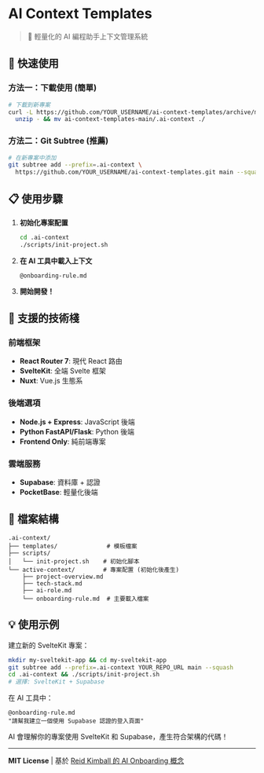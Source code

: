 # AI Context Templates

> 🤖 輕量化的 AI 編程助手上下文管理系統

## 🚀 快速使用

### 方法一：下載使用 (簡單)
```bash
# 下載到新專案
curl -L https://github.com/YOUR_USERNAME/ai-context-templates/archive/main.zip | \
  unzip - && mv ai-context-templates-main/.ai-context ./
```

### 方法二：Git Subtree (推薦)
```bash
# 在新專案中添加
git subtree add --prefix=.ai-context \
  https://github.com/YOUR_USERNAME/ai-context-templates.git main --squash
```

## 📋 使用步驟

1. **初始化專案配置**
   ```bash
   cd .ai-context
   ./scripts/init-project.sh
   ```

2. **在 AI 工具中載入上下文**
   ```
   @onboarding-rule.md
   ```

3. **開始開發！**

## 🔧 支援的技術棧

### 前端框架
- **React Router 7**: 現代 React 路由
- **SvelteKit**: 全端 Svelte 框架  
- **Nuxt**: Vue.js 生態系

### 後端選項
- **Node.js + Express**: JavaScript 後端
- **Python FastAPI/Flask**: Python 後端
- **Frontend Only**: 純前端專案

### 雲端服務
- **Supabase**: 資料庫 + 認證
- **PocketBase**: 輕量化後端

## 📁 檔案結構

```
.ai-context/
├── templates/              # 模板檔案
├── scripts/
│   └── init-project.sh    # 初始化腳本
└── active-context/        # 專案配置 (初始化後產生)
    ├── project-overview.md
    ├── tech-stack.md
    ├── ai-role.md
    └── onboarding-rule.md  # 主要載入檔案
```

## 💡 使用示例

建立新的 SvelteKit 專案：
```bash
mkdir my-sveltekit-app && cd my-sveltekit-app
git subtree add --prefix=.ai-context YOUR_REPO_URL main --squash
cd .ai-context && ./scripts/init-project.sh
# 選擇: SvelteKit + Supabase
```

在 AI 工具中：
```
@onboarding-rule.md
"請幫我建立一個使用 Supabase 認證的登入頁面"
```

AI 會理解你的專案使用 SvelteKit 和 Supabase，產生符合架構的代碼！

---

**MIT License** | 基於 [Reid Kimball 的 AI Onboarding 概念](https://reidkimball.com/journal/stop-your-ai-coding-agents-from-making-a-mess/)
